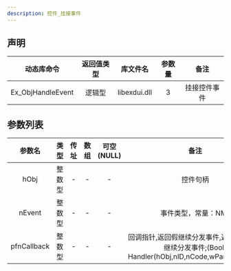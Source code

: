 ```yaml
---
description: 控件_挂接事件
---
```





## 声明

|    动态库命令     | 返回值类型 |   库文件名   | 参数量 |     备注     |
| :---------------: | :--------: | :----------: | :----: | :----------: |
| Ex_ObjHandleEvent |   逻辑型   | libexdui.dll |   3    | 挂接控件事件 |

## 参数列表

|   参数名    |  类型  | 传址 | 数组 | 可空(NULL) |                             备注                             |
| :---------: | :----: | :--: | :--: | :--------: | :----------------------------------------------------------: |
|    hObj     | 整数型 |  -   |  -   |     -      |                           控件句柄                           |
|   nEvent    | 整数型 |  -   |  -   |     -      |                     事件类型，常量：NM_                      |
| pfnCallback | 整数型 |  -   |  -   |     -      | 回调指针,返回假继续分发事件,返回真则停止继续分发事件;(Bool) Handler(hObj,nID,nCode,wParam,lParam) |

